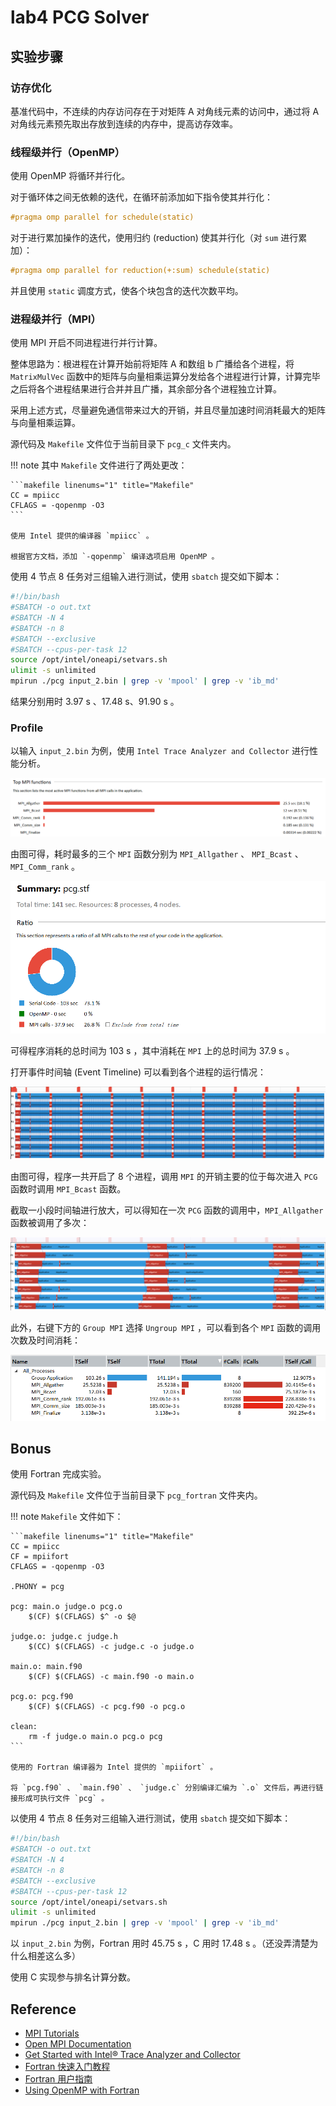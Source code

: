 # lab4 PCG Solver

## 实验步骤

### 访存优化

基准代码中，不连续的内存访问存在于对矩阵 A 对角线元素的访问中，通过将 A 对角线元素预先取出存放到连续的内存中，提高访存效率。

### 线程级并行（OpenMP）

使用 OpenMP 将循环并行化。

对于循环体之间无依赖的迭代，在循环前添加如下指令使其并行化：

```c
#pragma omp parallel for schedule(static)
```

对于进行累加操作的迭代，使用归约 (reduction) 使其并行化（对 `sum` 进行累加）：

```c
#pragma omp parallel for reduction(+:sum) schedule(static)
```

并且使用 `static` 调度方式，使各个块包含的迭代次数平均。

### 进程级并行（MPI）

使用 MPI 开启不同进程进行并行计算。

整体思路为：根进程在计算开始前将矩阵 A 和数组 b 广播给各个进程，将 `MatrixMulVec` 函数中的矩阵与向量相乘运算分发给各个进程进行计算，计算完毕之后将各个进程结果进行合并并且广播，其余部分各个进程独立计算。

采用上述方式，尽量避免通信带来过大的开销，并且尽量加速时间消耗最大的矩阵与向量相乘运算。

源代码及 `Makefile` 文件位于当前目录下 `pcg_c` 文件夹内。

!!! note
    其中 `Makefile` 文件进行了两处更改：

    ```makefile linenums="1" title="Makefile"
    CC = mpiicc
    CFLAGS = -qopenmp -O3
    ```

    使用 Intel 提供的编译器 `mpiicc` 。

    根据官方文档，添加 `-qopenmp` 编译选项启用 OpenMP 。

使用 4 节点 8 任务对三组输入进行测试，使用 `sbatch` 提交如下脚本：

```bash title="job.sh"
#!/bin/bash
#SBATCH -o out.txt
#SBATCH -N 4
#SBATCH -n 8
#SBATCH --exclusive
#SBATCH --cpus-per-task 12
source /opt/intel/oneapi/setvars.sh
ulimit -s unlimited
mpirun ./pcg input_2.bin | grep -v 'mpool' | grep -v 'ib_md'
```

结果分别用时 3.97 s 、17.48 s、91.90 s 。

### Profile

以输入 `input_2.bin` 为例，使用 `Intel Trace Analyzer and Collector` 进行性能分析。

![](../assert/img/HPC/HPC%20101%20labs/PCG/img2.png)

由图可得，耗时最多的三个 `MPI` 函数分别为 `MPI_Allgather` 、 `MPI_Bcast` 、 `MPI_Comm_rank` 。

![](../assert/img/HPC/HPC%20101%20labs/PCG/img1.png)

可得程序消耗的总时间为 103 s ，其中消耗在 `MPI` 上的总时间为 37.9 s 。

打开事件时间轴 (Event Timeline) 可以看到各个进程的运行情况：

![](../assert/img/HPC/HPC%20101%20labs/PCG/img3.png)

由图可得，程序一共开启了 8 个进程，调用 `MPI` 的开销主要的位于每次进入 `PCG` 函数时调用 `MPI_Bcast` 函数。

截取一小段时间轴进行放大，可以得知在一次 `PCG` 函数的调用中，`MPI_Allgather` 函数被调用了多次：

![](../assert/img/HPC/HPC%20101%20labs/PCG/img4.png)

此外，右键下方的 `Group MPI` 选择 `Ungroup MPI` ，可以看到各个 `MPI` 函数的调用次数及时间消耗：

![](../assert/img/HPC/HPC%20101%20labs/PCG/img5.png)

## Bonus

使用 Fortran 完成实验。

源代码及 `Makefile` 文件位于当前目录下 `pcg_fortran` 文件夹内。

!!! note
    `Makefile` 文件如下：

    ```makefile linenums="1" title="Makefile"
    CC = mpiicc
    CF = mpiifort
    CFLAGS = -qopenmp -O3

    .PHONY = pcg

    pcg: main.o judge.o pcg.o
    	$(CF) $(CFLAGS) $^ -o $@

    judge.o: judge.c judge.h
    	$(CC) $(CFLAGS) -c judge.c -o judge.o

    main.o: main.f90
    	$(CF) $(CFLAGS) -c main.f90 -o main.o

    pcg.o: pcg.f90
    	$(CF) $(CFLAGS) -c pcg.f90 -o pcg.o

    clean:
    	rm -f judge.o main.o pcg.o pcg
    ```

    使用的 Fortran 编译器为 Intel 提供的 `mpiifort` 。

    将 `pcg.f90` 、 `main.f90` 、 `judge.c` 分别编译汇编为 `.o` 文件后，再进行链接形成可执行文件 `pcg` 。

以使用 4 节点 8 任务对三组输入进行测试，使用 `sbatch` 提交如下脚本：

```bash title="job.sh"
#!/bin/bash
#SBATCH -o out.txt
#SBATCH -N 4
#SBATCH -n 8
#SBATCH --exclusive
#SBATCH --cpus-per-task 12
source /opt/intel/oneapi/setvars.sh
ulimit -s unlimited
mpirun ./pcg input_2.bin | grep -v 'mpool' | grep -v 'ib_md'
```

以 `input_2.bin` 为例，Fortran 用时 45.75 s ，C 用时 17.48 s 。（还没弄清楚为什么相差这么多）

使用 C 实现参与排名计算分数。

## Reference

- [MPI Tutorials](https://mpitutorial.com/tutorials/)
- [Open MPI Documentation](https://www.open-mpi.org/doc/)
- [Get Started with Intel® Trace Analyzer and Collector](https://www.intel.com/content/www/us/en/docs/trace-analyzer-collector/get-started-guide/2021-10/overview.html)
- [Fortran 快速入门教程](https://fortran-lang.org/zh_CN/learn/quickstart/)
- [Fortran 用户指南](https://docs.oracle.com/cd/E19205-01/820-1206/index.html)
- [Using OpenMP with Fortran](https://curc.readthedocs.io/en/latest/programming/OpenMP-Fortran.html)